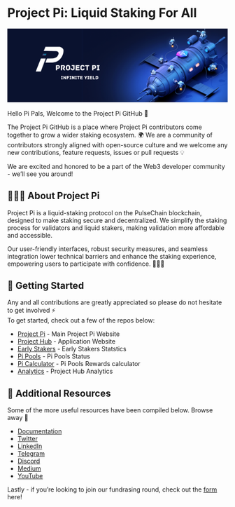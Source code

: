 # Project Pi: Liquid Staking For All

![project pi banner](/assets/projectpi-banner.png)

Hello Pi Pals, Welcome to the Project Pi GitHub 🔨

The Project Pi GitHub is a place where Project Pi contributors come together to grow a wider staking ecosystem. 🌍 We are a community of contributors strongly aligned with open-source culture and we welcome any new contributions, feature requests, issues or pull requests 💡

We are excited and honored to be a part of the Web3 developer community - we’ll see you around!

## 🧑🏽‍🚀 About Project Pi

Project Pi is a liquid-staking protocol on the PulseChain blockchain, designed to make staking secure and decentralized. We simplify the staking process for validators and liquid stakers, making validation more affordable and accessible.

Our user-friendly interfaces, robust security measures, and seamless integration lower technical barriers and enhance the staking experience, empowering users to participate with confidence. 🧑🏽‍🚀

## 🚀 Getting Started

Any and all contributions are greatly appreciated so please do not hesitate to get involved ⚡  
To get started, check out a few of the repos below:

- [Project Pi](https://www.projectpi.xyz/) - Main Project Pi Website
- [Project Hub](https://hub.projectpi.xyz/) - Application Website
- [Early Stakers](https://earlystake.projectpi.xyz/) - Early Stakers Statstics
- [Pi Pools](https://pools.projectpi.xyz/) - Pi Pools Status
- [Pi Calculator](https://portal.projectpi.xyz/calculator) - Pi Pools Rewards calculator
- [Analytics](https://data.projectpi.xyz/) - Project Hub Analytics



## 🔗 Additional Resources

Some of the more useful resources have been compiled below. Browse away 📜

- [Documentation](https://docs.projectpi.xyz/welcome/)
- [Twitter](https://x.com/ProjectPi314)
- [LinkedIn](https://www.linkedin.com/company/projectpi314/)
- [Telegram](https://t.me/Project_Pi314)
- [Discord](https://discord.com/invite/NZ4EJ25UcZ)
- [Medium](https://medium.com/@projectpi/)
- [YouTube](https://www.youtube.com/@Project_Pi)



Lastly - if you’re looking to join our fundrasing round, check out the [form](https://share.hsforms.com/1_fvLprLlQOWeXa1FOxHZxgqg6ix) here!
